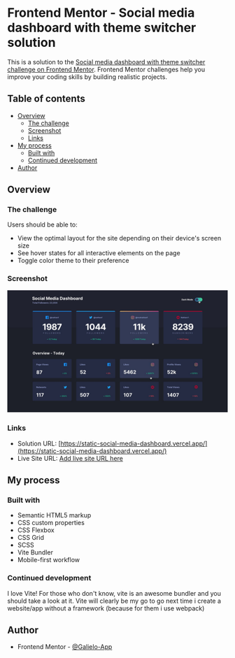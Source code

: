 # Frontend Mentor - Social media dashboard with theme switcher solution

This is a solution to the [Social media dashboard with theme switcher challenge on Frontend Mentor](https://www.frontendmentor.io/challenges/social-media-dashboard-with-theme-switcher-6oY8ozp_H). Frontend Mentor challenges help you improve your coding skills by building realistic projects. 

## Table of contents

- [Overview](#overview)
  - [The challenge](#the-challenge)
  - [Screenshot](#screenshot)
  - [Links](#links)
- [My process](#my-process)
  - [Built with](#built-with)
  - [Continued development](#continued-development)
- [Author](#author)

## Overview

### The challenge

Users should be able to:

- View the optimal layout for the site depending on their device's screen size
- See hover states for all interactive elements on the page
- Toggle color theme to their preference

### Screenshot

![](./screenshot.jpg)

### Links

- Solution URL: [https://static-social-media-dashboard.vercel.app/](https://static-social-media-dashboard.vercel.app/)
- Live Site URL: [Add live site URL here](https://your-live-site-url.com)

## My process

### Built with

- Semantic HTML5 markup
- CSS custom properties
- CSS Flexbox
- CSS Grid
- SCSS 
- Vite Bundler
- Mobile-first workflow 

### Continued development

I love Vite! For those who don't know, vite is an awesome bundler and you should take a look at it. Vite will clearly be my go to go next time i create a website/app without a framework (because for them i use webpack)

## Author

- Frontend Mentor - [@Galielo-App](https://www.frontendmentor.io/profile/Galielo-App)

